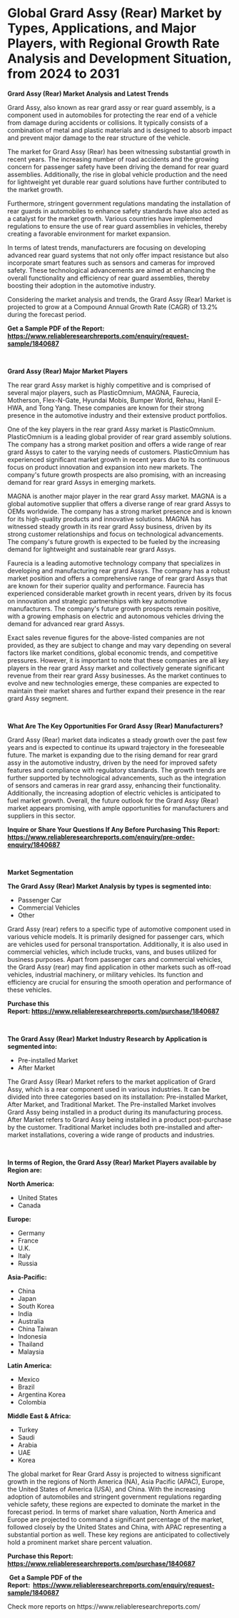 <p><h1>Global Grard Assy (Rear) Market by Types, Applications, and Major Players, with Regional Growth Rate Analysis and Development Situation, from 2024 to 2031</h1></p><p><strong>Grard Assy (Rear) Market Analysis and Latest Trends</strong></p>
<p><p>Grard Assy, also known as rear grard assy or rear guard assembly, is a component used in automobiles for protecting the rear end of a vehicle from damage during accidents or collisions. It typically consists of a combination of metal and plastic materials and is designed to absorb impact and prevent major damage to the rear structure of the vehicle.</p><p>The market for Grard Assy (Rear) has been witnessing substantial growth in recent years. The increasing number of road accidents and the growing concern for passenger safety have been driving the demand for rear guard assemblies. Additionally, the rise in global vehicle production and the need for lightweight yet durable rear guard solutions have further contributed to the market growth.</p><p>Furthermore, stringent government regulations mandating the installation of rear guards in automobiles to enhance safety standards have also acted as a catalyst for the market growth. Various countries have implemented regulations to ensure the use of rear guard assemblies in vehicles, thereby creating a favorable environment for market expansion.</p><p>In terms of latest trends, manufacturers are focusing on developing advanced rear guard systems that not only offer impact resistance but also incorporate smart features such as sensors and cameras for improved safety. These technological advancements are aimed at enhancing the overall functionality and efficiency of rear guard assemblies, thereby boosting their adoption in the automotive industry.</p><p>Considering the market analysis and trends, the Grard Assy (Rear) Market is projected to grow at a Compound Annual Growth Rate (CAGR) of 13.2% during the forecast period.</p></p>
<p><strong>Get a Sample PDF of the Report:&nbsp; <a href="https://www.reliableresearchreports.com/enquiry/request-sample/1840687">https://www.reliableresearchreports.com/enquiry/request-sample/1840687</a></strong></p>
<p>&nbsp;</p>
<p><strong>Grard Assy (Rear) Major Market Players</strong></p>
<p><p>The rear grard Assy market is highly competitive and is comprised of several major players, such as PlasticOmnium, MAGNA, Faurecia, Motherson, Flex-N-Gate, Hyundai Mobis, Bumper World, Rehau, Hanil E-HWA, and Tong Yang. These companies are known for their strong presence in the automotive industry and their extensive product portfolios.</p><p>One of the key players in the rear grard Assy market is PlasticOmnium. PlasticOmnium is a leading global provider of rear grard assembly solutions. The company has a strong market position and offers a wide range of rear grard Assys to cater to the varying needs of customers. PlasticOmnium has experienced significant market growth in recent years due to its continuous focus on product innovation and expansion into new markets. The company's future growth prospects are also promising, with an increasing demand for rear grard Assys in emerging markets.</p><p>MAGNA is another major player in the rear grard Assy market. MAGNA is a global automotive supplier that offers a diverse range of rear grard Assys to OEMs worldwide. The company has a strong market presence and is known for its high-quality products and innovative solutions. MAGNA has witnessed steady growth in its rear grard Assy business, driven by its strong customer relationships and focus on technological advancements. The company's future growth is expected to be fueled by the increasing demand for lightweight and sustainable rear grard Assys.</p><p>Faurecia is a leading automotive technology company that specializes in developing and manufacturing rear grard Assys. The company has a robust market position and offers a comprehensive range of rear grard Assys that are known for their superior quality and performance. Faurecia has experienced considerable market growth in recent years, driven by its focus on innovation and strategic partnerships with key automotive manufacturers. The company's future growth prospects remain positive, with a growing emphasis on electric and autonomous vehicles driving the demand for advanced rear grard Assys.</p><p>Exact sales revenue figures for the above-listed companies are not provided, as they are subject to change and may vary depending on several factors like market conditions, global economic trends, and competitive pressures. However, it is important to note that these companies are all key players in the rear grard Assy market and collectively generate significant revenue from their rear grard Assy businesses. As the market continues to evolve and new technologies emerge, these companies are expected to maintain their market shares and further expand their presence in the rear grard Assy segment.</p></p>
<p>&nbsp;</p>
<p><strong>What Are The Key Opportunities For Grard Assy (Rear) Manufacturers?</strong></p>
<p><p>Grard Assy (Rear) market data indicates a steady growth over the past few years and is expected to continue its upward trajectory in the foreseeable future. The market is expanding due to the rising demand for rear grard assy in the automotive industry, driven by the need for improved safety features and compliance with regulatory standards. The growth trends are further supported by technological advancements, such as the integration of sensors and cameras in rear grard assy, enhancing their functionality. Additionally, the increasing adoption of electric vehicles is anticipated to fuel market growth. Overall, the future outlook for the Grard Assy (Rear) market appears promising, with ample opportunities for manufacturers and suppliers in this sector.</p></p>
<p><strong>Inquire or Share Your Questions If Any Before Purchasing This Report: <a href="https://www.reliableresearchreports.com/enquiry/pre-order-enquiry/1840687">https://www.reliableresearchreports.com/enquiry/pre-order-enquiry/1840687</a></strong></p>
<p>&nbsp;</p>
<p><strong>Market Segmentation</strong></p>
<p><strong>The Grard Assy (Rear) Market Analysis by types is segmented into:</strong></p>
<p><ul><li>Passenger Car</li><li>Commercial Vehicles</li><li>Other</li></ul></p>
<p><p>Grard Assy (rear) refers to a specific type of automotive component used in various vehicle models. It is primarily designed for passenger cars, which are vehicles used for personal transportation. Additionally, it is also used in commercial vehicles, which include trucks, vans, and buses utilized for business purposes. Apart from passenger cars and commercial vehicles, the Grard Assy (rear) may find application in other markets such as off-road vehicles, industrial machinery, or military vehicles. Its function and efficiency are crucial for ensuring the smooth operation and performance of these vehicles.</p></p>
<p><strong>Purchase this Report:&nbsp;<a href="https://www.reliableresearchreports.com/purchase/1840687">https://www.reliableresearchreports.com/purchase/1840687</a></strong></p>
<p>&nbsp;</p>
<p><strong>The Grard Assy (Rear) Market Industry Research by Application is segmented into:</strong></p>
<p><ul><li>Pre-installed Market</li><li>After Market</li></ul></p>
<p><p>The Grard Assy (Rear) Market refers to the market application of Grard Assy, which is a rear component used in various industries. It can be divided into three categories based on its installation: Pre-installed Market, After Market, and Traditional Market. The Pre-installed Market involves Grard Assy being installed in a product during its manufacturing process. After Market refers to Grard Assy being installed in a product post-purchase by the customer. Traditional Market includes both pre-installed and after-market installations, covering a wide range of products and industries.</p></p>
<p>&nbsp;</p>
<p><strong>In terms of Region, the Grard Assy (Rear) Market Players available by Region are:</strong></p>
<p>
    <p> <strong> North America: </strong>
        <ul>
            <li>United States</li>
            <li>Canada</li>
        </ul>
        </p> 
    <p> <strong> Europe: </strong>
        <ul>
            <li>Germany</li>
            <li>France</li>
            <li>U.K.</li>
            <li>Italy</li>
            <li>Russia</li>
        </ul>
        </p> 
    <p> <strong> Asia-Pacific: </strong>
        <ul>
            <li>China</li>
            <li>Japan</li>
            <li>South Korea</li>
            <li>India</li>
            <li>Australia</li>
            <li>China Taiwan</li>
            <li>Indonesia</li>
            <li>Thailand</li>
            <li>Malaysia</li>
        </ul>
        </p> 
    <p> <strong> Latin America: </strong>
        <ul>
            <li>Mexico</li>
            <li>Brazil</li>
            <li>Argentina Korea</li>
            <li>Colombia</li>
        </ul>
        </p> 
    <p> <strong> Middle East & Africa: </strong>
        <ul>
            <li>Turkey</li>
            <li>Saudi</li>
            <li>Arabia</li>
            <li>UAE</li>
            <li>Korea</li>
        </ul>
    </p>
    </p>
<p><p>The global market for Rear Grard Assy is projected to witness significant growth in the regions of North America (NA), Asia Pacific (APAC), Europe, the United States of America (USA), and China. With the increasing adoption of automobiles and stringent government regulations regarding vehicle safety, these regions are expected to dominate the market in the forecast period. In terms of market share valuation, North America and Europe are projected to command a significant percentage of the market, followed closely by the United States and China, with APAC representing a substantial portion as well. These key regions are anticipated to collectively hold a prominent market share percent valuation.</p></p>
<p><strong>Purchase this Report: <a href="https://www.reliableresearchreports.com/purchase/1840687">https://www.reliableresearchreports.com/purchase/1840687</a></strong></p>
<p>&nbsp;<strong>Get a Sample PDF of the Report:&nbsp;&nbsp;<a href="https://www.reliableresearchreports.com/enquiry/request-sample/1840687">https://www.reliableresearchreports.com/enquiry/request-sample/1840687</a></strong></p>
<p><strong></strong></p>
<p>Check more reports on https://www.reliableresearchreports.com/</p>